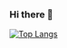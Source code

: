 ### Hi there 👋
[![Top Langs](https://github-readme-stats.vercel.app/api/top-langs/?username=musashii634
)](https://github.com/anuraghazra/github-readme-stats)
